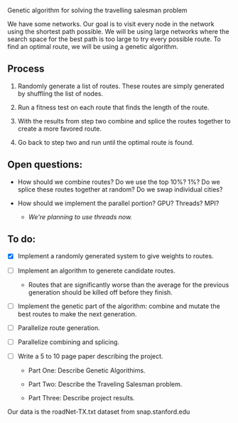 Genetic algorithm for solving the travelling salesman problem

We have some networks. Our goal is to visit every node in the network
using the
shortest path possible. We will be using large networks where the
search space
for the best path is too large to try every possible route. To find an
optimal
route, we will be using a genetic algorithm.

Process
-------

1.	Randomly generate a list of routes. These routes are simply generated by shuffling the list of nodes.

2.	Run a fitness test on each route that finds the length of the route.

3.	With the results from step two combine and splice the routes together to create a more favored route.

4.	Go back to step two and run until the optimal route is found.

Open questions:
---------------

*	How should we combine routes? Do we use the top 10%? 1%? Do we splice these
	routes together at random? Do we swap individual cities?
	
*	How should we implement the parallel portion? GPU? Threads? MPI?
	*	*We're planning to use threads now.*

To do:
------

* [x]	Implement a randomly generated system to give weights to routes.
* [ ]	Implement an algorithm to generete candidate routes.
	*	Routes that are significantly worse than the average for the previous generation should be killed off before they finish.
* [ ]	Implement the genetic part of the algorithm: combine and mutate the best routes to make the next generation.
* [ ]	Parallelize route generation.
* [ ]	Parallelize combining and splicing.
* [ ]   Write a 5 to 10 page paper describing the project.

	*	Part One:
		Describe Genetic Algorithims.

	*	Part Two:
		Describe the Traveling Salesman problem.

	*	Part Three:
		Describe project results.
		
Our data is the roadNet-TX.txt dataset from snap.stanford.edu
